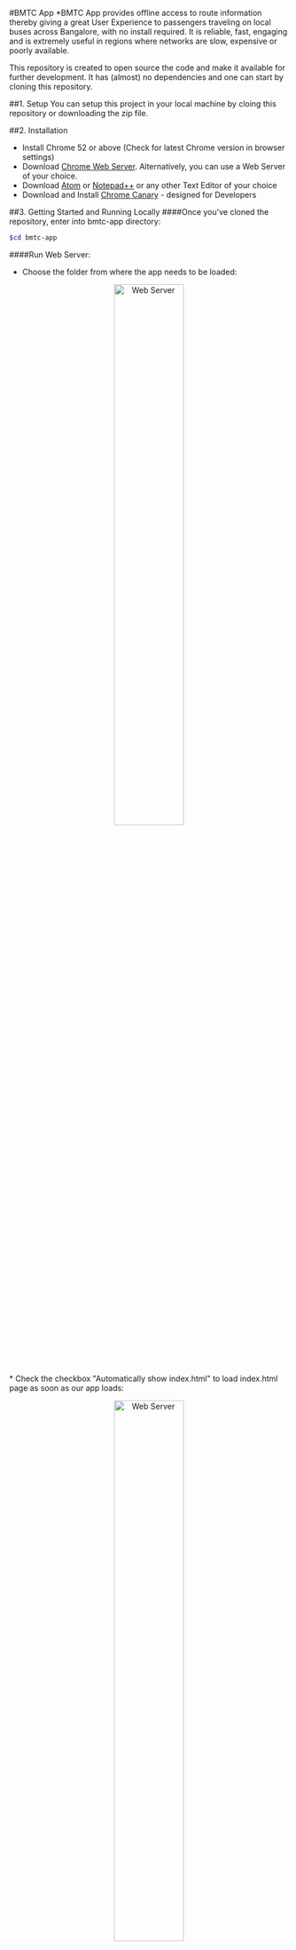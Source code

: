 #BMTC App
*BMTC App provides offline access to route information thereby giving a great User Experience to passengers traveling on local buses across Bangalore, with no install required. It is reliable, fast, engaging and is extremely useful in regions where networks are slow, expensive or poorly available.

This repository is created to open source the code and make it available for further development. It has (almost) no dependencies and one can start by cloning this repository.


##1. Setup
You can setup this project in your local machine by cloing this repository or downloading the zip file.


##2. Installation
* Install Chrome 52 or above (Check for latest Chrome version in browser settings)
* Download [Chrome Web Server](https://chrome.google.com/webstore/detail/web-server-for-chrome/ofhbbkphhbklhfoeikjpcbhemlocgigb). Alternatively, you can use a Web Server of your choice.
* Download [Atom](https://atom.io/) or [Notepad++](https://notepad-plus-plus.org/) or any other Text Editor of your choice
* Download and Install [Chrome Canary](https://www.google.com/chrome/browser/canary.html) - designed for Developers


##3. Getting Started and Running Locally
####Once you've cloned the repository, enter into bmtc-app directory:
```sh
$cd bmtc-app
```

####Run Web Server:
* Choose the folder from where the app needs to be loaded:
<p align="center"><img src="https://lh3.googleusercontent.com/Yeb1EZpqfyp7U8eWuwDkjvHH1c-J-Tj7nhigzX1_uJGQI6Qa_koXX88jcgnfNc-MIh2opaS8miijXnw0Lb9oticXX_qOqMTBI26m0eDUJj1e__XUQLP2goEQo1TE3WifQXC9BAq6ra99949CT1WPsGuVT1OnnJIbiBTRtwHDrsXRlI1dvmHpri_klWX6GZ4ziSAfzAnuv4Lrg2SBFfmbx_lpYWXaWaJzB0gwoL7PYo256TXr4K-hfC_NUewkoJmNGTEK-1QJFhAxkq_DMPlAtu65nIJl-6_6z0SkiN9w0FIGRDvYQRSgoyHQWeSTXi5zZWRaDHYVHnNWZPey5nT6fuJ7YoLUmQzdCwi0DaS4M--bqtEzoE9Lt9Z3KXv5aXhCBN6Y1th1Oy-kqWmpFLvos37gF3o2Zns6uuQH5Bj2bpfPr_UUTkPBWlx98mDUUqt405KgTsrHDBrDoqhUUkolw2utGdqxvlPKpBcNl1wfb9JezSKSw9MrjKdowdO1OUzlrv_0a_ZiID2epszZtlpjjJ4Z8E4KzlzacID4DFMEVp6ShcJLyYN406VP_JJKJD1iWo4lTh4vO--FZpzqqW82Cpl9AWTo7Rx4MA624jQ0JWE1Bxddzw=w810-h1388-no" alt="Web Server" align="center" height="50%" width="50%"></p>
* Check the checkbox "Automatically show index.html" to load index.html page as soon as our app loads:
<p align="center"><img src="https://lh3.googleusercontent.com/sW57aiLfxog7SUlTEyr1CwOVmMAUxzXxRfr_kAqNK65lfSZbuT5ygZRTD-7Z18l2ZL-cSdZ3PStGtzAgGcjus0SZoHFzDk3CGUTKYzavZS_KrvYCCwXhLnG2Wh3MjkmKdfEcN0SC49cB5sm2GBr2mT4-enIzJzmIFzGWTf2aGT6_s7V482i_nl5Uf-F8evIVzL77lNAI7LcT7tkzNn2Md4ZI_T6MAwQeDl9Su1v9amZAer6LjJhqJX7qcsX87Nc7FKfLOEhXYNcN47AGQcfoeKVLjGTvjkpjkIqPJfMB4PLMkMLZidAjXrwG2qWJ45KylQ6VnceXx_-NGOx1ANXAt5OjURZh7ZJVhuFPtRfuwAKvM6VEM52X-H8ZwLxwQjcSz6qBHxyxqKyOoRUreslyyeBjYwVArFi8lzFgeQxPARJe_U4wIH2d2UX6X0RLcWK66no1i7KDz1xKM4H75tKYdfuvrJPjOXd-Sj__xfqqWzCFswoQEy39whRDg9qKTqxhuBNriurGrrUPegm6Sm8aamEFN8AkkHnwUonDIxr1XrAHppLKGTfS2mZSb6M4vvnP6BmcOOgxp3cbSztqIcKCeuCCJXkQYGihbPTyr9lyAQP6Crq3WQ=w812-h1390-no" alt="Web Server" align="center" height="50%" width="50%"></p>
* Our application will be served on one of the ports on Web Server. You can choose any port on Web Server. We're running our app on Port No: 8888:
<p align="center"><img src="https://lh3.googleusercontent.com/FFHpMJZXeOThXl5GLDntp-TkngUkJSAxgTequQ45-S5BP9A27TZb2Oj7Z8fdvwZV98tIkc1sRg1f3kDrRLXjjYPEWkoJ2GHTYzmOFz8fJySHshxFDt3wLX0K_EbVg4wmwtMLAx--NNr4SIJlV0agGczneRoIwHIQ9TWcgDl6qPFHxXtTTaR-6ul3T-KHWU5aeW17g_SbimVZEzdFWwAu7J5BQD-JDkgmyrgaOgo2EgQ7PJVRQLgbki8DOAQTZnPgFt5lOJYL0Cu3rLAKFlbOJpxXgQqfkbzRc4zWJQJMEbtuqA7X3gWZyh8dOrklfS4ItCaeEqLyfBqoq0F4OU5QeaKNO_Rs7NxdR8Gp6-hH5NyjFS0LPkEXFolh5ah9Es_5aBVslNBYbDKcTKRyiWYTE0ywzHcPYRe_4HxH2dm3glOix2kfQUZZalkjghrzJ7Ekcsqw1mW3UtLczrrYKP1ATJsBG-o7-SWuYa9xXtrALCPFG38e9ZS-xRc5eu3cPuo0QPsH6Sp9Ezh8ECZ8BeRL96SCnaBseDlxfINFKoEMwTXjBpgzbjTQbO8kl_VaiUU99d9GDNM81JBBJjlFVWUOB1sAaMCmdrrggSujXWhrn1QjMzLY4g=w808-h1390-no" alt="Web Server" align="center" height="50%" width="50%"></p>

* To run your app, start the Web Server by clicking on the Toggle button. You'll see your app will run at Web Server URL: [http://127.0.0.1:8888](http://127.0.0.1:8888)
<p align="center"><img src="https://lh3.googleusercontent.com/zhT6D2ttdQvehERNI0-Z83S-wObkM9BdycE8Za-ZhYAMr2EUWD7CtbCZDVQzh74fKeCCdr0VmvgswS9QfpexUxRC1uTFwxuRMD-Nby4_mMNCMs_z1IrbREKY6cq07XkHM84uvp3_gIjnsThCbl0cyc-PaXmtPmKEeaBcCXbO60nwW1s6M1D5-uVOMau-BtrJEyMVJfO241QpkI8uvKt5vgg-xLuOCaou6pHHad2973gJ9FqyFPIaQ6IOnB-eNt9seUmgrlyjAAOs4RENE9qjd2t3lWhNVClFaw_AJqQvUpUhsiUeVK9xwKcwzQigzsrRa8HZyh_lhPm93NvrMO96iDnNDeDoz1cE4nlHgfeoeihyfzm308NKpJFxPrbKAJfVczOxusvG6oqCJfNAMv_GN-T10mkrDe-GQ1893qwDo0swHIr4W6ofxZJWK5wqCmsRzeJ_kiBl7SS6W-G-GgJsHYYEbhTU_7nKQcTM6LGgGQbA8HQBlGo1A9lB3wM3AM-mFaQAzRuCFzZBmhFiUVrmcMZkPrsJwZeKkDxPn7jE0S41XupjvUCpNGCrPavJZS2N36L9auDe8NpU4cwZoOdfB12nDU4cfLJtYdAqFRp-Gj3KusbLHw=w808-h1388-no" alt="Web Server" align="center" height="50%" width="50%"></p>

Alternatively, you can run Web Server locally from the terminal for the current directory by installing [node.js](https://nodejs.org/en/) and running:
```sh
$npm install
$npm start
```
Then visit your application in Chrome browser (http://localhost:8080) if you are running Web Server from the terminal.

That's it! Your app is up and running.


##4. What this app does?
* Provide access to route information
* Loads the already searched routes offline
* Fetch nearest Bus Stop based on user's location
* Lists time duration a bus takes to go from source to destination
* Lists all the bus stops on a bus route selected by user, from source to desintation


##5. Development and Contribution
Want to contribute? Great!

You can contribute to this by:
* Filing issues
* Contributing Code
* Contributing Feature

Please contact the author for more information on contributing to pwa-codelabs.


##6. License
MIT Licensed


##7. Author
Anuj Duggal ([LinkedIn](https://in.linkedin.com/in/anujduggal21) | [Twitter](https://twitter.com/AnujDuggal21) | [Facebook](https://www.facebook.com/AnujDuggal88))
